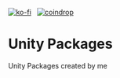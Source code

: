 [![ko-fi](https://ko-fi.com/img/githubbutton_sm.svg)](https://ko-fi.com/H2H1ZZY1Q)
&nbsp;
[![coindrop](https://pabanks.io/assets/coindrop-md.svg)](https://coindrop.to/auxcodes)
# Unity Packages
Unity Packages created by me
